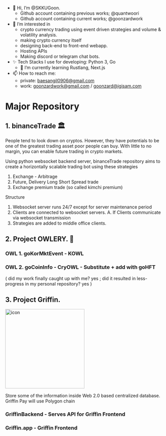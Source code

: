 - 👋 Hi, I’m @SKKUGoon. 
  - Github account containing previous works; @quantwoori
  - Github account containing current works; @goonzardwork
- 👀 I’m interested in 
  - crypto currency trading using event driven strategies and volume & volatility analysis.
  - making crypto currency itself
  - designing back-end to front-end webapp.
  - Hosting APIs 
  - Making discord or telegram chat bots.
- ✨ Tech Stacks I use for developing: Python 3, Go
  - 🌱 I’m currently learning Rustlang, Next.js
- 📫 How to reach me: 
  - private: baesangil0906@gmail.com 
  - work: goonzardwork@gmail.com / goonzard@igisam.com

<!---
SKKUGoon/SKKUGoon is a ✨ special ✨ repository because its `README.md` (this file) appears on your GitHub profile.
You can click the Preview link to take a look at your changes.
--->

# Major Repository

## 1. binanceTrade 🏛

<p>

People tend to look down on cryptos. However, they have potentials to be one of the greatest trading asset poor people can buy. With little to no margin, you can enable future trading in crypto markets.

</p>

<p> 

Using python websocket backend server, binanceTrade repository aims to create a horizontally scalable trading bot using these strategies
  
  1. Exchange - Arbitrage
  2. Future, Delivery Long Short Spread trade
  3. Exchange premium trade (so called kimchi premium)
  
</p>

<p>
Structure
  
  1. Websocket server runs 24/7 except for server maintenance period
  2. Clients are connected to websocket servers.
    A. If Clients communicate via websocket transmission
  3. Strategies are added to middle office clients.
  
</p>

## 2. Project OWLERY. 🦉
### OWL 1. goKorMktEvent - KOWL
### OWL 2. goCoinInfo - CryOWL - Substitute + add with goHFT

<p>
  (
    did my work finally caught up with me? yes ; 
    did it resulted in less-progress in my personal repository? yes
  )
</p>


## 3. Project Griffin. 

<img src="https://user-images.githubusercontent.com/54009920/183289711-bf7c3303-0cf6-48ee-a270-d777d8d1bc45.svg" alt="icon" width="250"/>

<p>

Store some of the information inside Web 2.0 based centralized database. Griffin Pay will use Polygon chain

</p>

### GriffinBackend - Serves API for Griffin Frontend
### Griffin.app - Griffin Frontend
